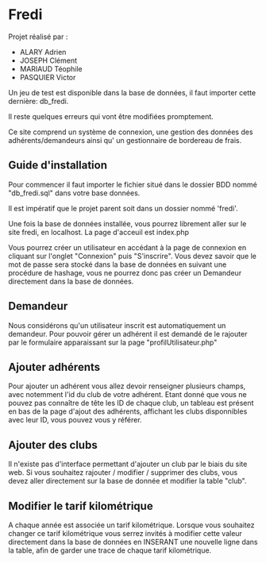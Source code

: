# Fredi

Projet réalisé par :

<ul> 
  <li>ALARY Adrien </li>
  <li>JOSEPH Clément </li>
  <li>MARIAUD Téophile </li>
  <li>PASQUIER Victor </li>
</ul>

Un jeu de test est disponible dans la base de données,
il faut importer cette dernière: db_fredi.

Il reste quelques erreurs qui vont être modifiées promptement.

Ce site comprend un système de connexion, une gestion des données des adhérents/demandeurs ainsi qu' un gestionnaire de bordereau de frais.


<h2> Guide d'installation </h2>
Pour commencer il faut importer le fichier situé dans le dossier BDD nommé "db_fredi.sql" dans votre base  données.

Il est impératif que le projet parent soit dans un dossier nommé 'fredi'.

Une fois la base de données installée, vous pourrez librement aller sur le site fredi, en localhost. La page d'acceuil est index.php

Vous pourrez créer un utilisateur en accédant à la page de connexion en cliquant sur l'onglet "Connexion" puis "S'inscrire". Vous devez savoir que le mot de passe sera stocké dans la base de données en suivant une procédure de hashage, vous ne pourrez donc pas créer un Demandeur directement dans la base de données.

<h2> Demandeur </h2>
Nous considérons qu'un utilisateur inscrit est automatiquement un demandeur. Pour pouvoir gérer un adhérent il est demandé de le rajouter par le formulaire apparaissant sur la page "profilUtilisateur.php"


<h2> Ajouter adhérents </h2>
Pour ajouter un adhérent vous allez devoir renseigner plusieurs champs, avec notemment l'id du club de votre adhérent. Etant donné que vous ne pouvez pas connaître de tête les ID de chaque club, un tableau est présent en bas de la page d'ajout des adhérents, affichant les clubs disponnibles avec leur ID, vous pouvez vous y référer. 


<h2> Ajouter des clubs </h2>
Il n'existe pas d'interface permettant d'ajouter un club par le biais du site web. Si vous souhaitez rajouter / modifier / supprimer des clubs, vous devez aller directement sur la base de donnée et modifier la table "club". 


<h2> Modifier le tarif kilométrique </h2>
A chaque année est associée un tarif kilométrique. Lorsque vous souhaitez changer ce tarif kilométrique vous serrez invités à modifier cette valeur directement dans la base de données en INSERANT une nouvelle ligne dans la table, afin de garder une trace de chaque tarif kilométrique.

